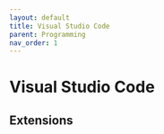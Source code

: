 ```yaml
---
layout: default
title: Visual Studio Code
parent: Programming
nav_order: 1
---
```


# Visual Studio Code

## Extensions
